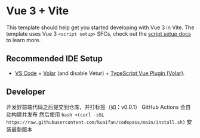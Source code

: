 # Vue 3 + Vite

This template should help get you started developing with Vue 3 in Vite. The template uses Vue 3 `<script setup>` SFCs, check out the [script setup docs](https://v3.vuejs.org/api/sfc-script-setup.html#sfc-script-setup) to learn more.

## Recommended IDE Setup

- [VS Code](https://code.visualstudio.com/) + [Volar](https://marketplace.visualstudio.com/items?itemName=Vue.volar) (and disable Vetur) + [TypeScript Vue Plugin (Volar)](https://marketplace.visualstudio.com/items?itemName=Vue.vscode-typescript-vue-plugin).


## Developer

开发好前端代码之后提交到仓库，并打标签（如：v0.0.1）
GitHub Actions 会自动构建并发布
然后使用 `bash <(curl -sSL https://raw.githubusercontent.com/kuaifan/codepass/main/install.sh)` 安装最新版本

